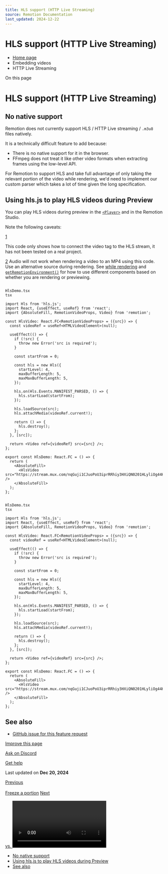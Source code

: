 ```yaml
---
title: HLS support (HTTP Live Streaming)
source: Remotion Documentation
last_updated: 2024-12-22
---
```


# HLS support (HTTP Live Streaming)

- [Home page](/)
- Embedding videos
- HTTP Live Streaming

On this page

# HLS support (HTTP Live Streaming)

## No native support [​](\#no-native-support "Direct link to No native support")

Remotion does not currently support HLS / HTTP Live streaming / `.m3u8` files natively.

It is a technically difficult feature to add because:

- There is no native support for it in the browser.
- FFmpeg does not treat it like other video formats when extracting frames using the low-level API.

For Remotion to support HLS and take full advantage of only taking the relevant portion of the video while rendering, we'd need to implement our custom parser which takes a lot of time given the long specification.

## Using hls.js to play HLS videos during Preview [​](\#using-hlsjs-to-play-hls-videos-during-preview "Direct link to Using hls.js to play HLS videos during Preview")

You can play HLS videos during preview in the [`<Player>`](/docs/player) and in the Remotion Studio.

Note the following caveats:

[1](#1)

This code only shows how to connect the video tag to the HLS
stream, it has not been tested on a real project.

[2](#2) Audio will not work when rendering a video to an MP4 using this
code. Use an alternative source during rendering. See [<OffthreadVideo> while rendering](/docs/miscellaneous/snippets/offthread-video-while-rendering) and [`getRemotionEnvironment()`](/docs/get-remotion-environment) for how to use different components based on whether you are rendering or
previewing.

```

HlsDemo.tsx
tsx

import Hls from 'hls.js';
import React, {useEffect, useRef} from 'react';
import {AbsoluteFill, RemotionVideoProps, Video} from 'remotion';

const HlsVideo: React.FC<RemotionVideoProps> = ({src}) => {
  const videoRef = useRef<HTMLVideoElement>(null);

  useEffect(() => {
    if (!src) {
      throw new Error('src is required');
    }

    const startFrom = 0;

    const hls = new Hls({
      startLevel: 4,
      maxBufferLength: 5,
      maxMaxBufferLength: 5,
    });

    hls.on(Hls.Events.MANIFEST_PARSED, () => {
      hls.startLoad(startFrom);
    });

    hls.loadSource(src);
    hls.attachMedia(videoRef.current!);

    return () => {
      hls.destroy();
    };
  }, [src]);

  return <Video ref={videoRef} src={src} />;
};

export const HlsDemo: React.FC = () => {
  return (
    <AbsoluteFill>
      <HlsVideo src="https://stream.mux.com/nqGuji1CJuoPoU3iprRRhiy3HXiQN0201HLyliOg44HOU.m3u8" />
    </AbsoluteFill>
  );
};
```

```

HlsDemo.tsx
tsx

import Hls from 'hls.js';
import React, {useEffect, useRef} from 'react';
import {AbsoluteFill, RemotionVideoProps, Video} from 'remotion';

const HlsVideo: React.FC<RemotionVideoProps> = ({src}) => {
  const videoRef = useRef<HTMLVideoElement>(null);

  useEffect(() => {
    if (!src) {
      throw new Error('src is required');
    }

    const startFrom = 0;

    const hls = new Hls({
      startLevel: 4,
      maxBufferLength: 5,
      maxMaxBufferLength: 5,
    });

    hls.on(Hls.Events.MANIFEST_PARSED, () => {
      hls.startLoad(startFrom);
    });

    hls.loadSource(src);
    hls.attachMedia(videoRef.current!);

    return () => {
      hls.destroy();
    };
  }, [src]);

  return <Video ref={videoRef} src={src} />;
};

export const HlsDemo: React.FC = () => {
  return (
    <AbsoluteFill>
      <HlsVideo src="https://stream.mux.com/nqGuji1CJuoPoU3iprRRhiy3HXiQN0201HLyliOg44HOU.m3u8" />
    </AbsoluteFill>
  );
};
```

## See also [​](\#see-also "Direct link to See also")

- [GitHub issue for this feature request](https://github.com/remotion-dev/remotion/issues/2930)

[Improve this page](https://github.com/remotion-dev/remotion/edit/main/packages/docs/docs/miscellaneous/snippets/hls.mdx)

[Ask on Discord](https://remotion.dev/discord)

[Get help](/docs/get-help)

Last updated on **Dec 20, 2024**

[Previous\
\
Freeze a portion](/docs/miscellaneous/snippets/freeze-portions) [Next\
\
<OffthreadVideo> vs. <Video>](/docs/video-vs-offthreadvideo)

- [No native support](#no-native-support)
- [Using hls.js to play HLS videos during Preview](#using-hlsjs-to-play-hls-videos-during-preview)
- [See also](#see-also)
